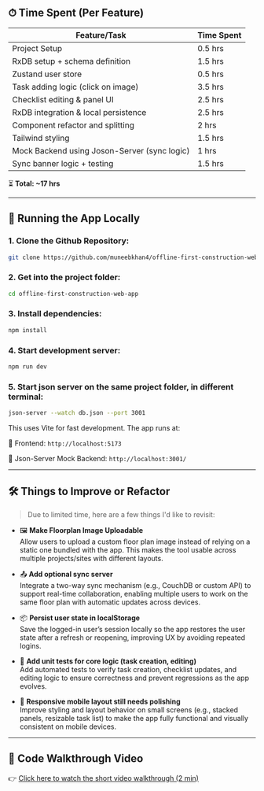 ## ⏱ Time Spent (Per Feature)

| Feature/Task                                     | Time Spent |
|--------------------------------------------------|------------|
| Project Setup                                    | 0.5 hrs    |
| RxDB setup + schema definition                   | 1.5 hrs    |
| Zustand user store                               | 0.5 hrs    |
| Task adding logic (click on image)               | 3.5 hrs    |
| Checklist editing & panel UI                     | 2.5 hrs    |
| RxDB integration & local persistence             | 2.5 hrs    |
| Component refactor and splitting                 | 2   hrs    |
| Tailwind styling                                 | 1.5 hrs    |
| Mock Backend using Joson-Server (sync logic)     | 1   hrs    |
| Sync banner logic + testing                      | 1.5 hrs    |

⏳ **Total: ~17 hrs**

---

## 🧪 Running the App Locally

### 1. Clone the Github Repository:

```bash
git clone https://github.com/muneebkhan4/offline-first-construction-web-app.git
````

### 2. Get into the project folder:

```bash
cd offline-first-construction-web-app
````

### 3. Install dependencies:

```bash
npm install
````

### 4. Start development server:

```bash
npm run dev
```

### 5. Start json server on the same project folder, in different terminal:

```bash
json-server --watch db.json --port 3001
```

This uses Vite for fast development. The app runs at:

📍 Frontend: `http://localhost:5173`

📍 Json-Server Mock Backend: `http://localhost:3001/`

---

## 🛠 Things to Improve or Refactor

> Due to limited time, here are a few things I'd like to revisit:

- 🖼️ **Make Floorplan Image Uploadable**  
  Allow users to upload a custom floor plan image instead of relying on a static one bundled with the app. This makes the tool usable across multiple projects/sites with different layouts.

- 📤 **Add optional sync server**  
  Integrate a two-way sync mechanism (e.g., CouchDB or custom API) to support real-time collaboration, enabling multiple users to work on the same floor plan with automatic updates across devices.

- 📦 **Persist user state in localStorage**  
  Save the logged-in user’s session locally so the app restores the user state after a refresh or reopening, improving UX by avoiding repeated logins.

- 🧪 **Add unit tests for core logic (task creation, editing)**  
  Add automated tests to verify task creation, checklist updates, and editing logic to ensure correctness and prevent regressions as the app evolves.

- 📱 **Responsive mobile layout still needs polishing**  
  Improve styling and layout behavior on small screens (e.g., stacked panels, resizable task list) to make the app fully functional and visually consistent on mobile devices.

---

## 🎥 Code Walkthrough Video

👉 [Click here to watch the short video walkthrough (2 min)](https://your-video-link.com)
